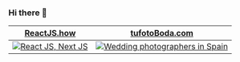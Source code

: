 ### Hi there 👋

<!--
**olga-f/olga-f** is a ✨ _special_ ✨ repository because its `README.md` (this file) appears on your GitHub profile.

Here are some ideas to get you started:

- 🔭 I’m currently working on ...
- 🌱 I’m currently learning ...
- 👯 I’m looking to collaborate on ...
- 🤔 I’m looking for help with ...
- 💬 Ask me about ...
- 📫 How to reach me: ...
- 😄 Pronouns: ...
- ⚡ Fun fact: ...
-->

<div align="center">
  <table border="0" cellspacing="0" cellpadding="0">
    <thead>
      <tr>
        <th>
          <strong><a href="https://reactjs.how">ReactJS.how</a></strong>
        </th>
        <th>
          <strong><a href="https://tufotoboda.com">tufotoBoda.com</a></strong>
        </th>
      </tr>
    </thead>
    <tbody>
      <tr>
        <td>
          <a href="https://reactjs.how">
            <img
              alt="React JS, Next JS"
              src="https://kentcdodds.com/images/epicreact-promo/er-1.gif"
            />
          </a>
        </td>
        <td>
          <a href="https://tufotoboda.com">
            <img
              alt="Wedding photographers in Spain"
              src="https://tufotoboda.com/imagenes/site/OGindex.jpg"
            />
          </a>
        </td>
      </tr>
    </tbody>
  </table>
</div>


